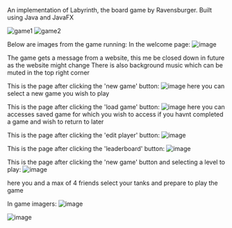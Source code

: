 An implementation of Labyrinth, the board game by Ravensburger. Built using Java and JavaFX



![game1](https://user-images.githubusercontent.com/65715894/102504608-f2e0bd00-4078-11eb-96ab-839eede2dae3.gif)
![game2](https://user-images.githubusercontent.com/65715894/102504892-481cce80-4079-11eb-90c2-15c68e0f5465.gif)


Below are images from the game running:
In the welcome page:
![image](https://user-images.githubusercontent.com/56043339/110834918-070e1200-8296-11eb-9621-de2753124210.png)

The game gets a message from a website, this me be closed down in future as the website might change
There is also background music which can be muted in the top right corner

This is the page after clicking the 'new game' button:
![image](https://user-images.githubusercontent.com/56043339/110835250-77b52e80-8296-11eb-8c53-a612f93c137d.png)
here you can select a new game you wish to play 

This is the page after clicking the 'load game' button:
![image](https://user-images.githubusercontent.com/56043339/110835406-a7643680-8296-11eb-8199-11b94792199c.png)
here you can accesses saved game for which you wish to access if you havnt completed a game and wish to return to later 

This is the page after clicking the 'edit player' button:
![image](https://user-images.githubusercontent.com/56043339/110835644-fa3dee00-8296-11eb-97fc-3d534b380cbc.png)

This is the page after clicking the 'leaderboard' button:
![image](https://user-images.githubusercontent.com/56043339/110835746-1e013400-8297-11eb-98f2-b2d27ae77152.png)

This is the page after clicking the 'new game' button and selecting a level to play:
![image](https://user-images.githubusercontent.com/56043339/110860619-e73a1680-82b4-11eb-8f91-6d1e380936db.png)

here you and a max of 4 friends select your tanks and prepare to play the game

In game imagers:
![image](https://user-images.githubusercontent.com/56043339/110860796-223c4a00-82b5-11eb-8aac-62bd413fcde3.png)

![image](https://user-images.githubusercontent.com/56043339/110860330-8ad6f700-82b4-11eb-9a89-cbd3b4392913.png)

